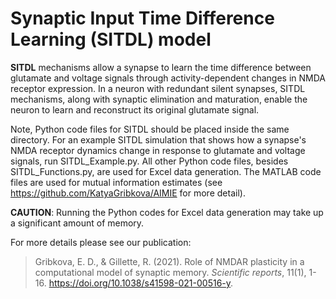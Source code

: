 # Synaptic Input Time Difference Learning (SITDL) model

**SITDL** mechanisms allow a synapse to learn the time difference between glutamate and voltage signals through activity-dependent changes in NMDA receptor expression. In a neuron with redundant silent synapses, SITDL mechanisms, along with synaptic elimination and maturation, enable the neuron to learn and reconstruct its original glutamate signal.

Note, Python code files for SITDL should be placed inside the same directory. For an example SITDL simulation that shows how a synapse's NMDA receptor dynamics change in response to glutamate and voltage signals, run SITDL_Example.py. All other Python code files, besides SITDL_Functions.py, are used for Excel data generation. The MATLAB code files are used for mutual information estimates (see https://github.com/KatyaGribkova/AIMIE for more detail).

**CAUTION**: Running the Python codes for Excel data generation may take up a significant amount of memory.

For more details please see our publication:
> Gribkova, E. D., & Gillette, R. (2021). Role of NMDAR plasticity in a computational model of synaptic memory. _Scientific reports_, 11(1), 1-16. https://doi.org/10.1038/s41598-021-00516-y.
